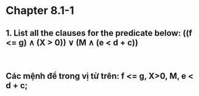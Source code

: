# Chapter 8.1-1
## 1. List all the clauses for the predicate below: ((f <= g) ∧ (X > 0)) ∨ (M ∧ (e < d + c))

<br>

## Các mệnh đề trong vị từ trên: f <= g, X>0, M, e < d + c;

